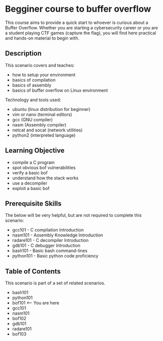 # Begginer course to buffer overflow

This course aims to provide a quick start to whoever is curious about a Buffer Overflow. Whether you are starting a cybersecurity career or you are a student playing CTF games (capture the flag), you will find here practical and hands-on material to begin with.

## Description

This scenario covers and teaches:

- how to setup your environment
- basics of compilation
- basics of assembly
- basics of buffer overflow on Linux environment

Technology and tools used:

- ubuntu (linux distribution for beginner)
- vim or nano (terminal editors)
- gcc (GNU compiler)
- nasm (Assembly compiler)
- netcat and socat (network utilities)
- python2 (interpreted language)

## Learning Objective

- compile a C program
- spot obvious bof vulnerabilities
- verify a basic bof
- understand how the stack works
- use a decompiler
- exploit a basic bof

## Prerequisite Skills

The below will be very helpful, but are not required to complete this scenario:

- gcc101 - C compilation Introduction
- nasm101 - Assembly Knowledge Introduction
- radare101 - C decompiler Introduction
- gdb101 - C debugger Introduction
- bash101 - Basic bash command-lines
- python101 - Basic python code proficiency

## Table of Contents

This scenario is part of a set of related scenarios.

- bash101
- python101
- bof101 <-- You are here
- gcc101
- nasm101
- bof102
- gdb101
- radare101
- bof103
